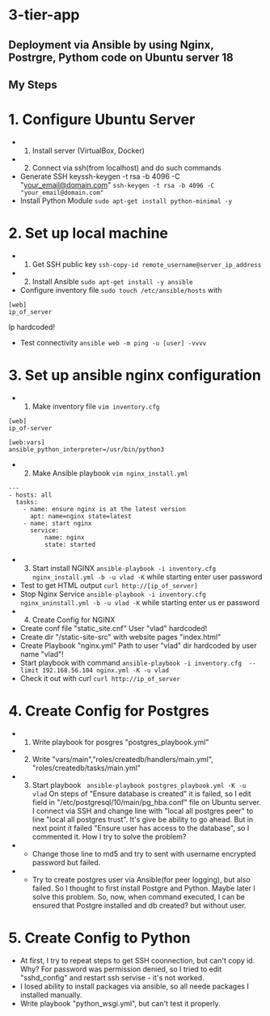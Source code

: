 # 3-tier-app
Deployment via Ansible by using Nginx, Postrgre, Pythom code on Ubuntu server 18
---
My Steps
---
# 1. Configure Ubuntu Server
* 1. Install server (VirtualBox, Docker)
* 2. Connect via ssh(from localhost) and do such commands
*  Generate SSH keyssh-keygen -t rsa -b 4096 -C "your_email@domain.com"
``` ssh-keygen -t rsa -b 4096 -C "your_email@domain.com" ```
* Install Python Module
``` sudo apt-get install python-minimal -y ```
# 2. Set up local machine
* 1. Get SSH public key
``` ssh-copy-id remote_username@server_ip_address ```
* 2. Install Ansible
``` sudo apt-get install -y ansible ```
* Configure inventory file 
``` sudo touch /etc/ansible/hosts ``` with 
```
[web]
ip_of_server 
```
Ip hardcoded!
* Test connectivity
``` ansible web -m ping -u [user] -vvvv ```
# 3. Set up ansible nginx configuration
* 1. Make inventory file
``` vim inventory.cfg ```
``` 
[web]
ip_of-server

[web:vars]
ansible_python_interpreter=/usr/bin/python3 
```
* 2. Make Ansible playbook
``` vim nginx_install.yml ```
```
---
- hosts: all
  tasks:
    - name: ensure nginx is at the latest version
      apt: name=nginx state=latest
    - name: start nginx
      service:
          name: nginx
          state: started
``` 
* 3. Start install NGINX
``` ansible-playbook -i inventory.cfg nginx_install.yml -b -u vlad -K ``` while starting enter user password
* Test to get HTML output
``` curl http://[ip_of_server] ```
* Stop Nginx Service
``` ansible-playbook -i inventory.cfg nginx_uninstall.yml -b -u vlad -K ``` while starting enter us
er password 
* 4. Create Config for NGINX
* Create conf file "static_site.cnf"
User "vlad" hardcoded!
* Create dir "/static-site-src" with website pages "index.html"
* Create Playbook "nginx.yml"
Path to user "vlad" dir hardcoded by user name "vlad"!
* Start playbook with command
``` ansible-playbook -i inventory.cfg  --limit 192.168.56.104 nginx.yml -K -u vlad  ```
* Check it out with curl
``` curl http://ip_of_server ```
# 4. Create Config for Postgres
* 1. Write playbook for posgres "postgres_playbook.yml"
* 2. Write "vars/main","roles/createdb/handlers/main.yml", "roles/createdb/tasks/main.yml"
* 3. Start playbook
```  ansible-playbook postgres_playbook.yml -K -u vlad ``` 
On steps of "Ensure database is created" it is failed, so I edit field in "/etc/postgresql/10/main/pg_hba.conf" file on Ubuntu server. I connect via SSH and change line with "local   all             postgres                                peer" to line "local   all             postgres                                trust". It's give be ability to go ahead. But in next point it failed "Ensure user has access to the database", so I commented it. How I try to solve the problem?
* *  Change those line to md5 and try to sent with username encrypted password but failed.
* * Try to create postgres user via Ansible(for peer logging), but also failed. So I thought to first install Postgre and Python. Maybe later I solve this problem.
So, now, when command executed, I can be ensured that Postgre installed and db created? but without user.  
# 5. Create Config to Python
* At first, I try to repeat steps to get SSH coonnection, but can't copy id. Why? For password was permission denied, so I tried to edit "sshd_config" and restart ssh servise - it's not worked.
* I losed ability to install packages via ansible, so all neede packages I installed manually.
* Write playbook "python_wsgi.yml", but can't test it properly.

